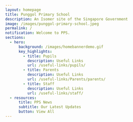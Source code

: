 ```yaml
---
layout: homepage
title: Punggol Primary School
description: An Isomer site of the Singapore Government
image: /images/punggol-primary-school.jpeg
permalink: /
notification: Welcome to PPS.
sections:
  - hero:
      background: /images/homebannerdemo.gif
      key_highlights:
        - title: Pupils
          description: Useful Links
          url: /useful-links/pupils/
        - title: Parents
          description: Useful Links
          url: /useful-links/Parents/parents/
        - title: Staff
          description: Useful Links
          url: /useful-links/staff/
  - resources:
      title: PPS News
      subtitle: Our Latest Updates
      button: View All
---
```

